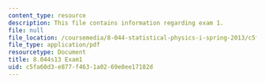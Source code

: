 ```yaml
---
content_type: resource
description: This file contains information regarding exam 1.
file: null
file_location: /coursemedia/8-044-statistical-physics-i-spring-2013/c5fa60d3e877f4631a0269e8ee17182d_MIT8_044S14_exam1_03.pdf
file_type: application/pdf
resourcetype: Document
title: 8.044s13 Exam1
uid: c5fa60d3-e877-f463-1a02-69e8ee17182d
---
```

